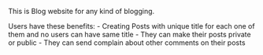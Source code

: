 This is Blog website for any kind of blogging.

Users have these benefits:
    - Creating Posts with unique title for each one of them and no users can have same title
    - They can make their posts private or public
    - They can send complain about other comments on their posts
